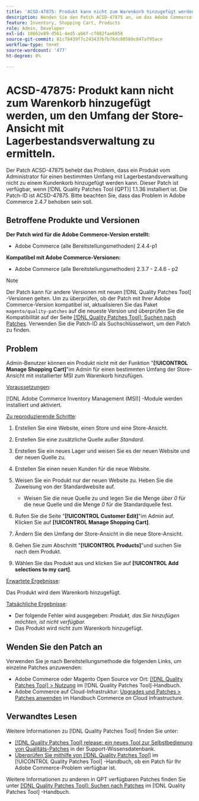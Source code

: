 ```yaml
---
title: 'ACSD-47875: Produkt kann nicht zum Warenkorb hinzugefügt werden, um den Umfang der Store-Ansicht mit Lagerbestandsverwaltung zu ermitteln.'
description: Wenden Sie den Patch ACSD-47875 an, um das Adobe Commerce-Problem zu beheben, bei dem ein Produkt von Admin für einen bestimmten Umfang mit Lagerbestandsverwaltung nicht zu einem Kundenkorb hinzugefügt werden kann.
feature: Inventory, Shopping Cart, Products
role: Admin, Developer
exl-id: 10862e09-d561-4ed5-ab6f-cf002fae6850
source-git-commit: 81c78439f7c243437b7b76dc80560c847af95ace
workflow-type: tm+mt
source-wordcount: '477'
ht-degree: 0%

---
```


# ACSD-47875: Produkt kann nicht zum Warenkorb hinzugefügt werden, um den Umfang der Store-Ansicht mit Lagerbestandsverwaltung zu ermitteln.

Der Patch ACSD-47875 behebt das Problem, dass ein Produkt vom Administrator für einen bestimmten Umfang mit Lagerbestandsverwaltung nicht zu einem Kundenkorb hinzugefügt werden kann. Dieser Patch ist verfügbar, wenn [!DNL Quality Patches Tool (QPT)] 1.1.36 installiert ist. Die Patch-ID ist ACSD-47875. Bitte beachten Sie, dass das Problem in Adobe Commerce 2.4.7 behoben sein soll.

## Betroffene Produkte und Versionen

**Der Patch wird für die Adobe Commerce-Version erstellt:**

* Adobe Commerce (alle Bereitstellungsmethoden) 2.4.4-p1

**Kompatibel mit Adobe Commerce-Versionen:**

* Adobe Commerce (alle Bereitstellungsmethoden) 2.3.7 - 2.4.6 - p2

>[!NOTE]
>
>Der Patch kann für andere Versionen mit neuen [!DNL Quality Patches Tool] -Versionen gelten. Um zu überprüfen, ob der Patch mit Ihrer Adobe Commerce-Version kompatibel ist, aktualisieren Sie das Paket `magento/quality-patches` auf die neueste Version und überprüfen Sie die Kompatibilität auf der Seite [[!DNL Quality Patches Tool]: Suchen nach Patches](https://experienceleague.adobe.com/tools/commerce-quality-patches/index.html). Verwenden Sie die Patch-ID als Suchschlüsselwort, um den Patch zu finden.

## Problem

Admin-Benutzer können ein Produkt nicht mit der Funktion &quot;**[!UICONTROL Manage Shopping Cart]**&quot;im Admin für einen bestimmten Umfang der Store-Ansicht mit installierter MSI zum Warenkorb hinzufügen.

<u>Voraussetzungen</u>:

[!DNL Adobe Commerce Inventory Management (MSI)] -Module werden installiert und aktiviert.

<u>Zu reproduzierende Schritte</u>:

1. Erstellen Sie eine Website, einen Store und eine Store-Ansicht.
1. Erstellen Sie eine zusätzliche Quelle außer *Standard*.
1. Erstellen Sie ein neues Lager und weisen Sie es der neuen Website und der neuen Quelle zu.
1. Erstellen Sie einen neuen Kunden für die neue Website.
1. Weisen Sie ein Produkt nur der neuen Website zu. Heben Sie die Zuweisung von der Standardwebsite auf.

   * Weisen Sie die neue Quelle zu und legen Sie die Menge *über 0* für die neue Quelle und die Menge *0* für die Standardquelle fest.

1. Rufen Sie die Seite &quot;**[!UICONTROL Customer Edit]**&quot;im Admin auf. Klicken Sie auf **[!UICONTROL Manage Shopping Cart]**.
1. Ändern Sie den Umfang der Store-Ansicht in die neue Store-Ansicht.
1. Gehen Sie zum Abschnitt &quot;**[!UICONTROL Products]**&quot;und suchen Sie nach dem Produkt.
1. Wählen Sie das Produkt aus und klicken Sie auf **[!UICONTROL Add selections to my cart]**.

<u>Erwartete Ergebnisse</u>:

Das Produkt wird dem Warenkorb hinzugefügt.

<u>Tatsächliche Ergebnisse</u>:

* Der folgende Fehler wird ausgegeben: *Produkt, das Sie hinzufügen möchten, ist nicht verfügbar.*
* Das Produkt wird nicht zum Warenkorb hinzugefügt.

## Wenden Sie den Patch an

Verwenden Sie je nach Bereitstellungsmethode die folgenden Links, um einzelne Patches anzuwenden:

* Adobe Commerce oder Magento Open Source vor Ort: [[!DNL Quality Patches Tool] > Nutzung](/help/tools/quality-patches-tool/usage.md) im [!DNL Quality Patches Tool]-Handbuch.
* Adobe Commerce auf Cloud-Infrastruktur: [Upgrades und Patches > Patches anwenden](https://experienceleague.adobe.com/docs/commerce-cloud-service/user-guide/develop/upgrade/apply-patches.html) im Handbuch Commerce on Cloud Infrastructure.

## Verwandtes Lesen

Weitere Informationen zu [!DNL Quality Patches Tool] finden Sie unter:

* [[!DNL Quality Patches Tool] release: ein neues Tool zur Selbstbedienung von Qualitäts-Patches](https://experienceleague.adobe.com/en/docs/commerce-knowledge-base/kb/announcements/commerce-announcements/magento-quality-patches-released-new-tool-to-self-serve-quality-patches) in der Support-Wissensdatenbank.
* [Überprüfen Sie mithilfe von  [!DNL Quality Patches Tool]](/help/tools/quality-patches-tool/patches-available-in-qpt/check-patch-for-magento-issue-with-magento-quality-patches.md) im [!UICONTROL Quality Patches Tool] -Handbuch, ob ein Patch für Ihr Adobe Commerce-Problem verfügbar ist.


Weitere Informationen zu anderen in QPT verfügbaren Patches finden Sie unter [[!DNL Quality Patches Tool]: Suchen nach Patches](https://experienceleague.adobe.com/tools/commerce-quality-patches/index.html) im [!DNL Quality Patches Tool] -Handbuch.
